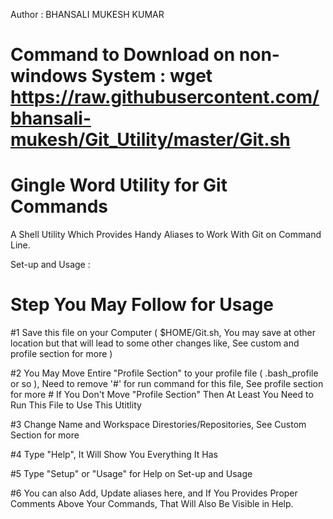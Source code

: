 Author : BHANSALI MUKESH KUMAR

# Command to Download on non-windows System : wget https://raw.githubusercontent.com/bhansali-mukesh/Git_Utility/master/Git.sh
# Gingle Word Utility for Git Commands
A Shell Utility Which Provides Handy Aliases to Work With Git on Command Line.

Set-up and Usage :
# Step You May Follow for Usage
  #1 Save this file on your Computer ( $HOME/Git.sh, You may save at other location but that will lead to some other changes like, See    custom and profile section for more )
  
  #2 You May Move Entire "Profile Section" to your profile file ( .bash_profile or so ), Need to remove '#' for run command for this file,  See profile section for more
      # If You Don't Move "Profile Section" Then At Least You Need to Run This File to Use This Utitlity
  
  #3 Change Name and Workspace Direstories/Repositories, See Custom Section for more
  
  #4 Type "Help", It Will Show You Everything It Has
  
  #5 Type "Setup" or "Usage" for Help on Set-up and Usage
  
  #6 You can also Add, Update aliases here, and If You Provides Proper Comments Above Your Commands, That Will Also Be Visible in Help.
